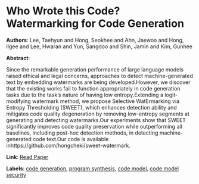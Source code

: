 # Who Wrote this Code? Watermarking for Code Generation

**Authors**: Lee, Taehyun and Hong, Seokhee and Ahn, Jaewoo and Hong, Ilgee and Lee, Hwaran and Yun, Sangdoo and Shin, Jamin and Kim, Gunhee

**Abstract**:

Since the remarkable generation performance of large language models raised ethical and legal concerns, approaches to detect machine-generated text by embedding watermarks are being developed.However, we discover that the existing works fail to function appropriately in code generation tasks due to the task’s nature of having low entropy.Extending a logit-modifying watermark method, we propose Selective WatErmarking via Entropy Thresholding (SWEET), which enhances detection ability and mitigates code quality degeneration by removing low-entropy segments at generating and detecting watermarks.Our experiments show that SWEET significantly improves code quality preservation while outperforming all baselines, including post-hoc detection methods, in detecting machine-generated code text.Our code is available inhttps://github.com/hongcheki/sweet-watermark.

**Link**: [Read Paper](https://doi.org/10.18653/v1/2024.acl-long.268)

**Labels**: [code generation](../../labels/code_generation.md), [program synthesis](../../labels/program_synthesis.md), [code model](../../labels/code_model.md), [code model security](../../labels/code_model_security.md)
